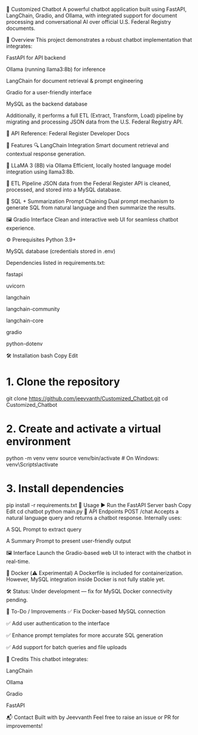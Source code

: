 🤖 Customized Chatbot
A powerful chatbot application built using FastAPI, LangChain, Gradio, and Ollama, with integrated support for document processing and conversational AI over official U.S. Federal Registry documents.

📌 Overview
This project demonstrates a robust chatbot implementation that integrates:

FastAPI for API backend

Ollama (running llama3:8b) for inference

LangChain for document retrieval & prompt engineering

Gradio for a user-friendly interface

MySQL as the backend database

Additionally, it performs a full ETL (Extract, Transform, Load) pipeline by migrating and processing JSON data from the U.S. Federal Registry API.

📘 API Reference: Federal Register Developer Docs

🚀 Features
🔍 LangChain Integration
Smart document retrieval and contextual response generation.

🤖 LLaMA 3 (8B) via Ollama
Efficient, locally hosted language model integration using llama3:8b.

💾 ETL Pipeline
JSON data from the Federal Register API is cleaned, processed, and stored into a MySQL database.

🧠 SQL + Summarization Prompt Chaining
Dual prompt mechanism to generate SQL from natural language and then summarize the results.

🖼️ Gradio Interface
Clean and interactive web UI for seamless chatbot experience.

⚙️ Prerequisites
Python 3.9+

MySQL database (credentials stored in .env)

Dependencies listed in requirements.txt:

fastapi

uvicorn

langchain

langchain-community

langchain-core

gradio

python-dotenv

🛠️ Installation
bash
Copy
Edit
# 1. Clone the repository
git clone https://github.com/jeevvanth/Customized_Chatbot.git
cd Customized_Chatbot

# 2. Create and activate a virtual environment
python -m venv venv
source venv/bin/activate  # On Windows: venv\Scripts\activate

# 3. Install dependencies
pip install -r requirements.txt
🚦 Usage
▶️ Run the FastAPI Server
bash
Copy
Edit
cd chatbot
python main.py
📡 API Endpoints
POST /chat
Accepts a natural language query and returns a chatbot response.
Internally uses:

A SQL Prompt to extract query

A Summary Prompt to present user-friendly output

🖼️ Interface
Launch the Gradio-based web UI to interact with the chatbot in real-time.

🐳 Docker (⚠️ Experimental)
A Dockerfile is included for containerization. However, MySQL integration inside Docker is not fully stable yet.

🛠️ Status: Under development — fix for MySQL Docker connectivity pending.

🧩 To-Do / Improvements
✅ Fix Docker-based MySQL connection

✅ Add user authentication to the interface

✅ Enhance prompt templates for more accurate SQL generation

✅ Add support for batch queries and file uploads

🧠 Credits
This chatbot integrates:

LangChain

Ollama

Gradio

FastAPI

📬 Contact
Built with  by Jeevvanth
Feel free to raise an issue or PR for improvements!

